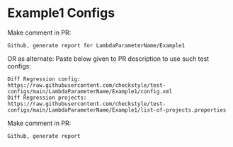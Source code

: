 # Example1 Configs
Make comment in PR:
```
Github, generate report for LambdaParameterName/Example1
```
OR as alternate:
Paste below given to PR description to use such test configs:
```
Diff Regression config: https://raw.githubusercontent.com/checkstyle/test-configs/main/LambdaParameterName/Example1/config.xml
Diff Regression projects: https://raw.githubusercontent.com/checkstyle/test-configs/main/LambdaParameterName/Example1/list-of-projects.properties
```
Make comment in PR:
```
Github, generate report
```
